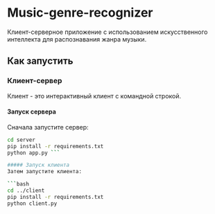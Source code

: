 # Music-genre-recognizer

Клиент-серверное приложение с использованием искусственного интеллекта для распознавания жанра музыки.

## Как запустить

### Клиент-сервер

Клиент - это интерактивный клиент с командной строкой.

#### Запуск сервера

Сначала запустите сервер:

```bash
cd server
pip install -r requirements.txt
python app.py ```

##### Запуск клиента
Затем запустите клиента:

```bash
cd ../client
pip install -r requirements.txt
python client.py
